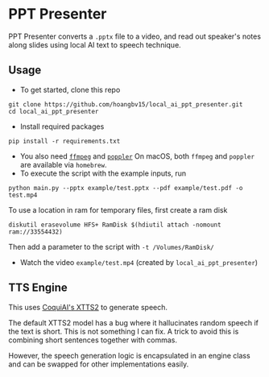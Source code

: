 # PPT Presenter

PPT Presenter converts a `.pptx` file to a video, and read out speaker's notes along slides using local AI text to speech technique.

## Usage

* To get started, clone this repo
```
git clone https://github.com/hoangbv15/local_ai_ppt_presenter.git
cd local_ai_ppt_presenter
```
* Install required packages
```
pip install -r requirements.txt
```
* You also need [`ffmpeg`](https://github.com/adaptlearning/adapt_authoring/wiki/Installing-FFmpeg) and [`poppler`](https://poppler.freedesktop.org/)
On macOS, both `ffmpeg` and `poppler` are available via `homebrew`.
* To execute the script with the example inputs, run
```
python main.py --pptx example/test.pptx --pdf example/test.pdf -o test.mp4
```
To use a location in ram for temporary files, first create a ram disk
```
diskutil erasevolume HFS+ RamDisk $(hdiutil attach -nomount ram://33554432)
```
Then add a parameter to the script with `-t /Volumes/RamDisk/`

* Watch the video `example/test.mp4` (created by `local_ai_ppt_presenter`)

## TTS Engine
This uses [CoquiAI's XTTS2](https://github.com/coqui-ai/TTS) to generate speech.

The default XTTS2 model has a bug where it hallucinates random speech if the text is short. This is not something I can fix. A trick to avoid this is combining short sentences together with commas.

However, the speech generation logic is encapsulated in an engine class and can be swapped for other implementations easily.